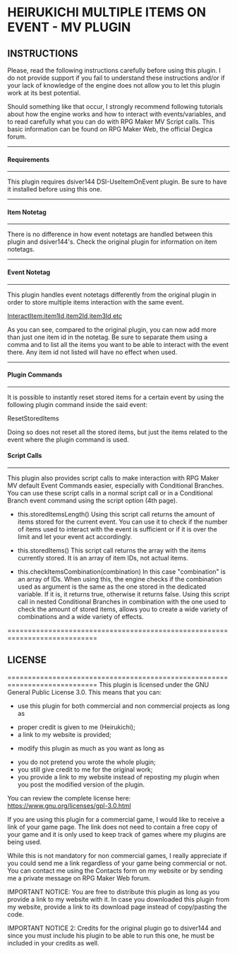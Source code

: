 # HEIRUKICHI MULTIPLE ITEMS ON EVENT - MV PLUGIN

## INSTRUCTIONS
Please, read the following instructions carefully before using this plugin.
I do not provide support if you fail to understand these instructions and/or
if your lack of knowledge of the engine does not allow you to let this
plugin work at its best potential.

Should something like that occur, I strongly recommend following tutorials
about how the engine works and how to interact with events/variables, and to
read carefully what you can do with RPG Maker MV Script calls.
This basic information can be found on RPG Maker Web, the official Degica
forum.

---------------------
#### Requirements
 ----------------------------------------------------------------------------
 This plugin requires dsiver144 DSI-UseItemOnEvent plugin. Be sure to have it
 installed before using this one.

 ----------------------------------------------------------------------------
#### Item Notetag
 ----------------------------------------------------------------------------
 There is no difference in how event notetags are handled between this plugin
 and dsiver144's. Check the original plugin for information on item notetags.

 ----------------------------------------------------------------------------
#### Event Notetag
 ----------------------------------------------------------------------------
 This plugin handles event notetags differently from the original plugin in
 order to store multiple items interaction with the same event.

 <InteractItem:item1Id,item2Id,item3Id,etc>

 As you can see, compared to the original plugin, you can now add more than
 just one item id in the notetag. Be sure to separate them using a comma and
 to list all the items you want to be able to interact with the event there.
 Any item id not listed will have no effect when used.

 ----------------------------------------------------------------------------
#### Plugin Commands
 ----------------------------------------------------------------------------
 It is possible to instantly reset stored items for a certain event by using
 the following plugin command inside the said event:

 ResetStoredItems

 Doing so does not reset all the stored items, but just the items related to
 the event where the plugin command is used.

#### Script Calls
 ----------------------------------------------------------------------------
 This plugin also provides script calls to make interaction with RPG Maker MV
 default Event Commands easier, especially with Conditional Branches.
 You can use these script calls in a normal script call or in a Conditional
 Branch event command using the script option (4th page).

 - this.storedItemsLength()
   Using this script call returns the amount of items stored for the current
   event. You can use it to check if the number of items used to interact 
   with the event is sufficient or if it is over the limit and let your event
   act accordingly.

 - this.storedItems()
   This script call returns the array with the items currently stored. It is 
   an array of item IDs, not actual items.

 - this.checkItemsCombination(combination)
   In this case "combination" is an array of IDs. When using this, the engine
   checks if the combination used as argument is the same as the one stored
   in the dedicated variable. If it is, it returns true, otherwise it returns
   false.
   Using this script call in nested Conditional Branches in combination with
   the one used to check the amount of stored items, allows you to create
   a wide variety of combinations and a wide variety of effects.
   
============================================================================
## LICENSE
============================================================================
 This plugin is licensed under the GNU General Public License 3.0. This means
 that you can:
 - use this plugin for both commercial and non commercial projects as long as
  * proper credit is given to me (Heirukichi);
  * a link to my website is provided;
 - modify this plugin as much as you want as long as
  * you do not pretend you wrote the whole plugin;
  * you still give credit to me for the original work;
  * you provide a link to my website instead of reposting my plugin when you
    post the modified version of the plugin.

 You can review the complete license here:
 https://www.gnu.org/licenses/gpl-3.0.html

 If you are using this plugin for a commercial game, I would like to receive
 a link of your game page. The link does not need to contain a free copy of
 your game and it is only used to keep track of games where my plugins are
 being used.

 While this is not mandatory for non commercial games, I really appreciate if
 you could send me a link regardless of your game being commercial or not.
 You can contact me using the Contacts form on my website or by sending me a
 private message on RPG Maker Web forum.

 IMPORTANT NOTICE:
 You are free to distribute this plugin as long as you provide a link to my
 website with it. In case you downloaded this plugin from my website, provide
 a link to its download page instead of copy/pasting the code.

 IMPORTANT NOTICE 2:
 Credits for the original plugin go to dsiver144 and since you must include
 his plugin to be able to run this one, he must be included in your credits
 as well.
